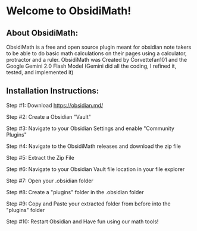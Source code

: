 # Welcome to ObsidiMath! 
## About ObsidiMath:
ObsidiMath is a free and open source plugin meant for obsidian note takers to be able to do basic math calculations on their pages using a calculator, protractor and a ruler. 
ObsidiMath was Created by Corvettefan101 and the Google Gemini 2.0 Flash Model (Gemini did all the coding, I refined it, tested, and implemented it)
## Installation Instructions:
Step #1: Download https://obsidian.md/

Step #2: Create a Obsidian "Vault"

Step #3: Navigate to your Obsidian Settings and enable "Community Plugins"

Step #4: Navigate to the ObsidiMath releases and download the zip file

Step #5: Extract the Zip File

Step #6: Navigate to your Obsidian Vault file location in your file explorer 

Step #7: Open your .obsidian folder

Step #8: Create a "plugins" folder in the .obsidian folder

Step #9: Copy and Paste your extracted folder from before into the "plugins" folder 

Step #10: Restart Obsidian and Have fun using our math tools! 

